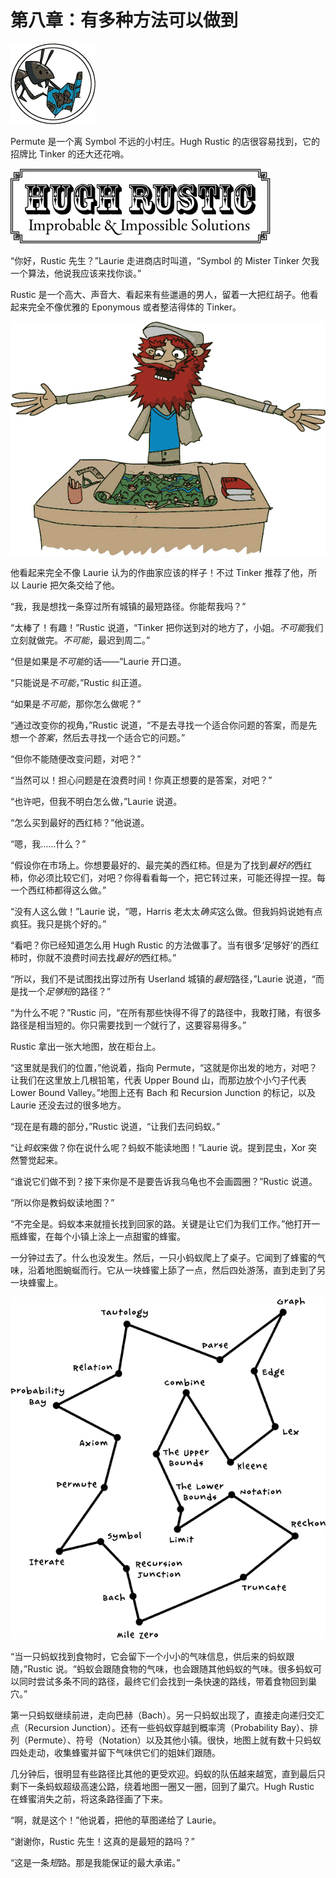 # 第八章：有多种方法可以做到

![image with no caption](img/061fig01.png.jpg)

Permute 是一个离 Symbol 不远的小村庄。Hugh Rustic 的店很容易找到，它的招牌比 Tinker 的还大还花哨。

![image with no caption](img/061fig02.png.jpg)

“你好，Rustic 先生？”Laurie 走进商店时叫道，“Symbol 的 Mister Tinker 欠我一个算法，他说我应该来找你谈。”

Rustic 是一个高大、声音大、看起来有些邋遢的男人，留着一大把红胡子。他看起来完全不像优雅的 Eponymous 或者整洁得体的 Tinker。

![image with no caption](img/062fig01.png.jpg)

他看起来完全不像 Laurie 认为的作曲家应该的样子！不过 Tinker 推荐了他，所以 Laurie 把欠条交给了他。

“我，我是想找一条穿过所有城镇的最短路径。你能帮我吗？”

“太棒了！有趣！”Rustic 说道，“Tinker 把你送到对的地方了，小姐。*不可能*我们立刻就做完。*不可能*，最迟到周二。”

“但是如果是*不可能*的话——”Laurie 开口道。

“只能说是*不可能*，”Rustic 纠正道。

“如果是*不可能*，那你怎么做呢？”

“通过改变你的视角，”Rustic 说道，“不是去寻找一个适合你问题的答案，而是先想一个*答案*，然后去寻找一个适合它的问题。”

“但你不能随便改变问题，对吧？”

“当然可以！担心问题是在浪费时间！你真正想要的是答案，对吧？”

“也许吧，但我不明白怎么做，”Laurie 说道。

“怎么买到最好的西红柿？”他说道。

“嗯，我……什么？”

“假设你在市场上。你想要最好的、最完美的西红柿。但是为了找到*最好的*西红柿，你必须比较它们，对吧？你得看看每一个，把它转过来，可能还得捏一捏。每一个西红柿都得这么做。”

“没有人这么做！”Laurie 说，“嗯，Harris 老太太*确实*这么做。但我妈妈说她有点疯狂。我只是挑个好的。”

“看吧？你已经知道怎么用 Hugh Rustic 的方法做事了。当有很多‘足够好’的西红柿时，你就不浪费时间去找*最好的*西红柿。”

“所以，我们不是试图找出穿过所有 Userland 城镇的*最短*路径，”Laurie 说道，“而是找一个*足够短*的路径？”

“为什么不呢？”Rustic 问，“在所有那些快得不得了的路径中，我敢打赌，有很多路径是相当短的。你只需要找到*一个*就行了，这要容易得多。”

Rustic 拿出一张大地图，放在柜台上。

“这里就是我们的位置，”他说着，指向 Permute，“这就是你出发的地方，对吧？让我们在这里放上几根铅笔，代表 Upper Bound 山，而那边放个小勺子代表 Lower Bound Valley。”地图上还有 Bach 和 Recursion Junction 的标记，以及 Laurie 还没去过的很多地方。

“现在是有趣的部分，”Rustic 说道，“让我们去问蚂蚁。”

“让*蚂蚁*来做？你在说什么呢？蚂蚁不能读地图！”Laurie 说。提到昆虫，Xor 突然警觉起来。

“谁说它们做不到？接下来你是不是要告诉我乌龟也不会画圆圈？”Rustic 说道。

“所以你是教蚂蚁读地图？”

“不完全是。蚂蚁本来就擅长找到回家的路。关键是让它们为我们工作。”他打开一瓶蜂蜜，在每个小镇上涂上一点甜蜜的蜂蜜。

一分钟过去了。什么也没发生。然后，一只小蚂蚁爬上了桌子。它闻到了蜂蜜的气味，沿着地图蜿蜒而行。它从一块蜂蜜上舔了一点，然后四处游荡，直到走到了另一块蜂蜜上。

![image with no caption](img/065fig01.png.jpg)

“当一只蚂蚁找到食物时，它会留下一个小小的气味信息，供后来的蚂蚁跟随，”Rustic 说。“蚂蚁会跟随食物的气味，也会跟随其他蚂蚁的气味。很多蚂蚁可以同时尝试多条不同的路径，最终它们会找到一条快速的路线，带着食物回到巢穴。”

第一只蚂蚁继续前进，走向巴赫（Bach）。另一只蚂蚁出现了，直接走向递归交汇点（Recursion Junction）。还有一些蚂蚁穿越到概率湾（Probability Bay）、排列（Permute）、符号（Notation）以及其他小镇。很快，地图上就有数十只蚂蚁四处走动，收集蜂蜜并留下气味供它们的姐妹们跟随。

几分钟后，很明显有些路径比其他的更受欢迎。蚂蚁的队伍越来越宽，直到最后只剩下一条蚂蚁超级高速公路，绕着地图一圈又一圈，回到了巢穴。Hugh Rustic 在蜂蜜消失之前，将这条路径画了下来。

“啊，就是这个！”他说着，把他的草图递给了 Laurie。

“谢谢你，Rustic 先生！这真的是最短的路吗？”

“这是一条*短*路。那是我能保证的最大承诺。”
